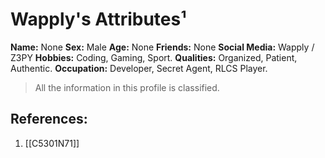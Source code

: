 # Wapply's Attributes¹

**Name:** None
**Sex:** Male
**Age:** None
**Friends:** None
**Social Media:** Wapply / Z3PY
**Hobbies:** Coding, Gaming, Sport.
**Qualities:** Organized, Patient, Authentic.
**Occupation:** Developer, Secret Agent, RLCS Player.

> All the information in this profile is classified.
## References:
1. [[C5301N71]]